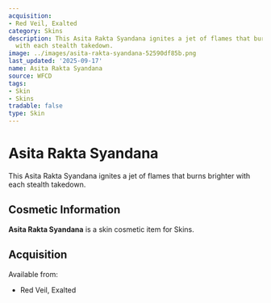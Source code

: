```yaml
---
acquisition:
- Red Veil, Exalted
category: Skins
description: This Asita Rakta Syandana ignites a jet of flames that burns brighter
  with each stealth takedown.
image: ../images/asita-rakta-syandana-52590df85b.png
last_updated: '2025-09-17'
name: Asita Rakta Syandana
source: WFCD
tags:
- Skin
- Skins
tradable: false
type: Skin
---
```


# Asita Rakta Syandana

This Asita Rakta Syandana ignites a jet of flames that burns brighter with each stealth takedown.

## Cosmetic Information

**Asita Rakta Syandana** is a skin cosmetic item for Skins.

## Acquisition

Available from:
- Red Veil, Exalted

